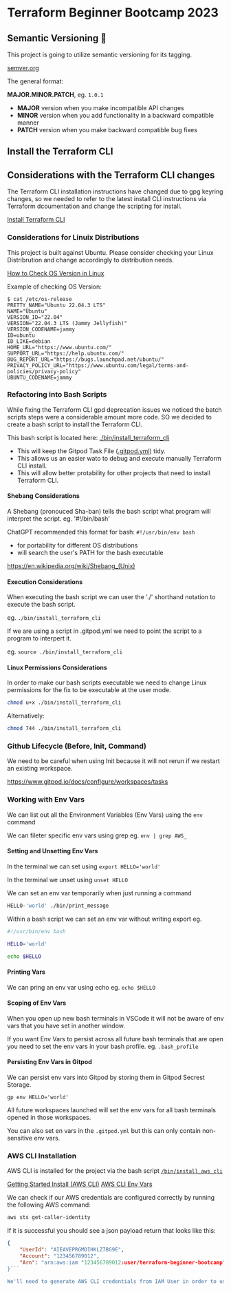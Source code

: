 # Terraform Beginner Bootcamp 2023

## Semantic Versioning :mage:

This project is going to utilize semantic versioning for its tagging.

[semver.org](https://semver.org/)

The general format: 

 **MAJOR.MINOR.PATCH**, eg. `1.0.1`

   - **MAJOR** version when you make incompatible API changes
   - **MINOR** version when you add functionality in a backward compatible manner
   - **PATCH** version when you make backward compatible bug fixes

## Install the Terraform CLI

## Considerations with the Terraform CLI changes
The Terraform CLI installation instructions have changed due to gpg keyring changes, so we needed to refer to the latest install CLI instructions via Terraform dcoumentation and change the scripting for install.

[Install Terraform CLI](https://developer.hashicorp.com/terraform/tutorials/aws-get-started/install-cli)

### Considerations for Linuix Distributions

This project is built against Ubuntu.
Please consider checking your Linux Distribrution and change accordingly to distribution needs.

[How to Check OS Version in Linux](https://www.cyberciti.biz/faq/how-to-check-os-version-in-linux-command-line/)

Example of checking OS Version:

```
$ cat /etc/os-release
PRETTY_NAME="Ubuntu 22.04.3 LTS"
NAME="Ubuntu"
VERSION_ID="22.04"
VERSION="22.04.3 LTS (Jammy Jellyfish)"
VERSION_CODENAME=jammy
ID=ubuntu
ID_LIKE=debian
HOME_URL="https://www.ubuntu.com/"
SUPPORT_URL="https://help.ubuntu.com/"
BUG_REPORT_URL="https://bugs.launchpad.net/ubuntu/"
PRIVACY_POLICY_URL="https://www.ubuntu.com/legal/terms-and-policies/privacy-policy"
UBUNTU_CODENAME=jammy
```

### Refactoring into Bash Scripts

While fixing the Terraform CLI gpd deprecation issues we noticed the batch scripts steps were a considerable amount more code. SO we decided to create a bash script to install the Terraform CLI. 

This bash script is located here: [./bin/install_terraform_cli](./bin/install_terraform_cli)

- This will keep the Gitpod Task File ([.gitpod.yml](.gitpod.yml)) tidy.
- This allows us an easier wato to debug and execute manually Terraform CLI install.
- This will allow better protability for other projects that need to install Terraform CLI.

#### Shebang Considerations

A Shebang (pronouced Sha-ban) tells the bash script what program will interpret the script. eg. '#!/bin/bash'

ChatGPT recommended this format for bash: `#!/usr/bin/env bash`

- for portability for different OS distributions
- will search the user's PATH for the bash executable

https://en.wikipedia.org/wiki/Shebang_(Unix)

#### Execution Considerations

When executing the bash script we can user the './' shorthand notation to execute the bash script.

eg. `./bin/install_terraform_cli`

If we are using a script in .gitpod.yml we need to point the script to a program to interpert it.

eg. `source ./bin/install_terraform_cli`

#### Linux Permissions Considerations

In order to make our bash scripts executable we need to change Linux permissions for the fix to be executable at the user mode.

```sh
chmod u+x ./bin/install_terraform_cli
```

Alternatively:

```sh 
chmod 744 ./bin/install_terraform_cli
```

### Github Lifecycle (Before, Init, Command)

We need to be careful when using Init because it will not rerun if we restart an existing workspace.

https://www.gitpod.io/docs/configure/workspaces/tasks

### Working with Env Vars

We can list out all the Environment Variables (Env Vars) using the `env` command

We can fileter specific env vars using grep eg. `env | grep AWS_`

#### Setting and Unsetting Env Vars

In the terminal we can set using `export HELLO='world'`

In the terminal we unset using `unset HELLO`

We can set an env var temporarily when just running a command

```sh
HELLO-'world' ./bin/print_message
```
Within a bash script we can set an env var without writing export eg.

```sh
#!/usr/bin/env bash

HELLO='world'

echo $HELLO
```

#### Printing Vars

We can pring an env var using echo eg. `echo $HELLO`

#### Scoping of Env Vars

When you open up new bash terminals in VSCode it will not be aware of env vars that you have set in another window.

If you want Env Vars to persist across all future bash terminals that are open you need to set the env vars in your bash profile. eg. `.bash_profile`

#### Persisting Env Vars in Gitpod

We can persist env vars into Gitpod by storing them in Gitpod Secrest Storage.

```
gp env HELLO='world'
```

All future workspaces launched will set the env vars for all bash terminals opened in those workspaces.

You can also set en vars in the `.gitpod.yml` but this can only contain non-sensitive env vars.


### AWS CLI Installation


AWS CLI is installed for the project via the bash script [`/bin/install_aws_cli`](/bin/install_aws_cli`)

[Getting Started Install (AWS CLI)](https://docs.aws.amazon.com/cli/latest/userguide/getting-started-install.html)
[AWS CLI Env Vars](https://docs.aws.amazon.com/cli/latest/userguide/cli-configure-envvars.html)

We can check if our AWS credentials are configured correctly by running the following AWS command:

```sh
aws sts get-caller-identity
```

If it is successful you should see a json payload return that looks like this:

```json
{
    "UserId": "AIEAVEPRGMDIHKLZ7BG9E",
    "Account": "123456789012",
    "Arn": "arn:aws:iam "123456789012:user/terraform-beginner-bootcamp"
}```

We'll need to generate AWS CLI credentials from IAM User in order to use the AWS CLI.

